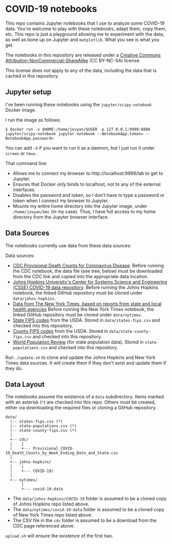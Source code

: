 # COVID-19 notebooks

This repo contains Jupyter notebooks that I use to analyze some COVID-19
data. You're welcome to play with these notebooks, adapt them, copy them,
etc. This repo is just a playground allowing me to experiment with the data,
as well as  bone up on Jupyter and `matplotlib`. What you see is what you get.

The notebooks in this repository are released under a
[Creative Commons Attribution-NonCommercial-ShareAlike](https://creativecommons.org/licenses/by-nc-sa/4.0/)
(CC BY-NC-SA) license.

This license does _not_ apply to any of the data, including the data that
is cached in this repository.

## Jupyter setup

I've been running these notebooks using the `jupyter/scipy-notebook`
Docker image.

I run the image as follows:

```shell
$ docker run -v $HOME:/home/jovyan/$USER -p 127.0.0.1:9999:8888 jupyter/scipy-notebook jupyter notebook --NotebookApp.token= --NotebookApp.password=
```

You can add `-d` if you want to run it as a daemon, but I just run it under
`screen` or `tmux`.

That command line:

- Allows me to connect my browser to http://localhost:9999/lab to get to
  Jupyter.
- Ensures that Docker _only_ binds to localhost, not to any of the external
  interfaces.
- Disables the password and token, so I don't have to type a password or
  token when I connect my browser to Jupyter.
- Mounts my entire home directory into the Jupyter image, under
  `/home/jovyan/bmc` (in my case). Thus, I have full access to my
  home directory from the Jupyter browser interface.

## Data Sources

The notebooks currently use data from these data sources:

Data sources:

- [CDC Provisional Death Counts for Coronavirus Disease](https://www.cdc.gov/nchs/nvss/vsrr/covid19/index.htm).
  Before running the CDC notebook, the data file (see tree, below) must be downloaded from the CDC link 
  and copied into the appropriate data location.
- [Johns Hopkins University's Center for Systems Science and Engineering (CSSE) COVID-19 data repository](https://github.com/CSSEGISandData/COVID-19).
  Before running the Johns Hopkins notebook, the linked GitHub repository must be cloned under `data/johns-hopkins`.
- [Data from The New York Times, based on reports from state and local health agencies](https://github.com/nytimes/covid-19-data)
  Before running the New York Times notebook, the linked GitHub repository must be cloned under `data/nytimes`.
- [State FIPS codes](https://www.nrcs.usda.gov/wps/portal/nrcs/detail/?cid=nrcs143_013696) from the USDA. Stored in `data/states-fips.csv` and
  checked into this repository.
- [County FIPS codes](https://www.nrcs.usda.gov/wps/portal/nrcs/detail/national/home/?cid=nrcs143_013697) from the USDA. Stored in
  `data/state-county-fips.csv` and checked into this repository.
- [World Population Review](https://worldpopulationreview.com/states/) (for state population data). Stored in `state-populations.csv` and
  checked into this repository.

Run `./update.sh` to clone and update the Johns Hopkins and New York Times
data sources. It will create them if they don't exist and update them if they
do.

## Data Layout

The notebooks assume the existence of a `data` subdirectory. Items marked
with an asterisk (`*`) are checked into this repo. Others must be created,
either via downloading the required files or cloning a GitHub repository.

```
data/
  |-- states-fips.csv (*)
  |-- state-populations.csv (*)
  |-- state-county-fips.csv (*)
  |
  +-- cdc/
  |    |
  |    +--- Provisional_COVID-19_Death_Counts_by_Week_Ending_Date_and_State.csv
  |
  +-- johns-hopkins/
  |    |
  |    +--- COVID-19/
  |
  +-- nytimes/
       |
       +--- covid-19-data
```

- The `data/johns-hopkins/COVID-19` folder is assumed to be a cloned copy
  of Johns Hopkins repo listed above.
- The `data/nytimes/covid-19-data` folder is assumed to be a cloned copy
  of New York Times repo listed above.
- The CSV file in the `cdc` folder is assumed to be a download from the
  CDC page referenced above.

`upload.sh` will ensure the existence of the first two.
